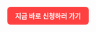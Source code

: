 <p>
  <a href="https://forms.gle/omKoRAosdNM9NNbC6" target="_blank" rel="noopener" style="
    display: inline-block;
    padding: 10px 18px;
    background-color: #ff4040;
    color: white;
    border-radius: 8px;
    text-decoration: none;
    font-weight: bold;
    font-size: 1.1em;">
    지금 바로 신청하러 가기
  </a>
</p>
